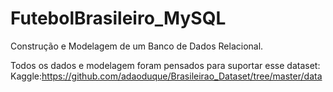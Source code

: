 # FutebolBrasileiro_MySQL

Construção e Modelagem de um Banco de Dados Relacional.

Todos os dados e modelagem foram pensados para suportar esse dataset:
Kaggle:https://github.com/adaoduque/Brasileirao_Dataset/tree/master/data
